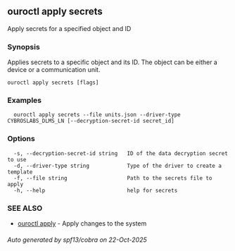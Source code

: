 ## ouroctl apply secrets

Apply secrets for a specified object and ID

### Synopsis

Applies secrets to a specific object and its ID. The object can be either a device or a communication unit.

```
ouroctl apply secrets [flags]
```

### Examples

```
  ouroctl apply secrets --file units.json --driver-type CYBROSLABS_DLMS_LN [--decryption-secret-id secret_id]
```

### Options

```
  -s, --decryption-secret-id string   ID of the data decryption secret to use
  -d, --driver-type string            Type of the driver to create a template
  -f, --file string                   Path to the secrets file to apply
  -h, --help                          help for secrets
```

### SEE ALSO

* [ouroctl apply](ouroctl_apply.md)	 - Apply changes to the system

###### Auto generated by spf13/cobra on 22-Oct-2025
